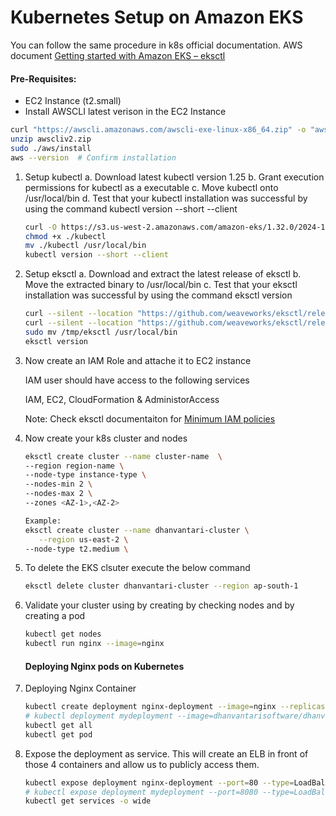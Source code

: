 # Kubernetes Setup on Amazon EKS

You can follow the same procedure in k8s official documentation. AWS document [Getting started with Amazon EKS – eksctl](https://docs.aws.amazon.com/eks/latest/userguide/getting-started-eksctl.html)

#### Pre-Requisites:
  - EC2 Instance (t2.small)
  - Install AWSCLI latest verison in the EC2 Instance
  ```sh
  curl "https://awscli.amazonaws.com/awscli-exe-linux-x86_64.zip" -o "awscliv2.zip"
  unzip awscliv2.zip
  sudo ./aws/install
  aws --version  # Confirm installation
  ```
1. Setup kubectl
   a. Download latest kubectl version 1.25
   b. Grant execution permissions for kubectl as a executable
   c. Move kubectl onto /usr/local/bin
   d. Test that your kubectl installation was successful by using the command kubectl version --short --client

   ```sh
   curl -O https://s3.us-west-2.amazonaws.com/amazon-eks/1.32.0/2024-12-20/bin/linux/amd64/kubectl
   chmod +x ./kubectl
   mv ./kubectl /usr/local/bin
   kubectl version --short --client
   ```
2. Setup eksctl
   a. Download and extract the latest release of eksctl
   b. Move the extracted binary to /usr/local/bin
   c. Test that your eksctl installation was successful by using the command eksctl version

   ```sh
   curl --silent --location "https://github.com/weaveworks/eksctl/releases/latest/download/eksctl_$(uname -s)_amd64.tar.gz" | tar xz -C /tmp
   curl --silent --location "https://github.com/weaveworks/eksctl/releases/download/v0.135.0/eksctl_Linux_amd64.tar.gz" | tar xz -C /tmp
   sudo mv /tmp/eksctl /usr/local/bin
   eksctl version
   ```

3. Now create an IAM Role and attache it to EC2 instance

   IAM user should have access to the following services

   IAM, EC2, CloudFormation & AdministorAccess
   
   Note: Check eksctl documentaiton for [Minimum IAM policies](https://eksctl.io/usage/minimum-iam-policies/)

4. Now create your k8s cluster and nodes
   ```sh
   eksctl create cluster --name cluster-name  \
   --region region-name \
   --node-type instance-type \
   --nodes-min 2 \
   --nodes-max 2 \
   --zones <AZ-1>,<AZ-2>

   Example:
   eksctl create cluster --name dhanvantari-cluster \
      --region us-east-2 \
   --node-type t2.medium \
    ```

5. To delete the EKS clsuter execute the below command
   ```sh
   eksctl delete cluster dhanvantari-cluster --region ap-south-1
   ```

6. Validate your cluster using by creating by checking nodes and by creating a pod
   ```sh
   kubectl get nodes
   kubectl run nginx --image=nginx
   ```

   #### Deploying Nginx pods on Kubernetes
1. Deploying Nginx Container
    ```sh
    kubectl create deployment nginx-deployment --image=nginx --replicas=4 --port=80
    # kubectl deployment mydeployment --image=dhanvantarisoftware/dhanvantari-image --replicas=4 --port=8080
    kubectl get all
    kubectl get pod
   ```

1. Expose the deployment as service. This will create an ELB in front of those 4 containers and allow us to publicly access them.
   ```sh
   kubectl expose deployment nginx-deployment --port=80 --type=LoadBalancer
   # kubectl expose deployment mydeployment --port=8080 --type=LoadBalancer
   kubectl get services -o wide
   ```

